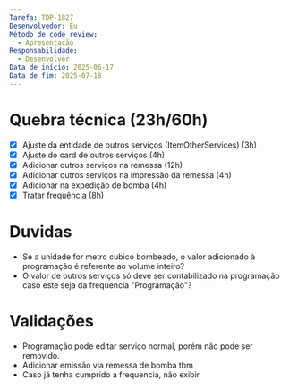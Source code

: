 ```yaml
---
Tarefa: TDP-1827
Desenvolvedor: Eu
Método de code review:
  - Apresentação
Responsabilidade:
  - Desenvolver
Data de início: 2025-06-17
Data de fim: 2025-07-18
---
```

# Quebra técnica (23h/60h)

- [x] Ajuste da entidade de outros serviços (ItemOtherServices) (3h)
- [x] Ajuste do card de outros serviços (4h)
- [x] Adicionar outros serviços na remessa (12h)
- [x] Adicionar outros serviços na impressão da remessa (4h)
- [x] Adicionar na expedição de bomba (4h)
- [x] Tratar frequência (8h)

# Duvidas

- Se a unidade for metro cubico bombeado, o valor adicionado à programação é referente ao volume inteiro?
- O valor de outros serviços só deve ser contabilizado na programação caso este seja da frequencia "Programação"?

# Validações

- Programação pode editar serviço normal, porém não pode ser removido. 
- Adicionar emissão via remessa de bomba tbm
- Caso já tenha cumprido a frequencia, não exibir



